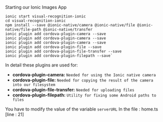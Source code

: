 Starting our Ionic Images App


    ionic start visual-recognition-ionic
    cd visual-recognition-ionic
    npm install --save @ionic-native/camera @ionic-native/file @ionic-native/file-path @ionic-native/transfer
    ionic plugin add cordova-plugin-camera --save
    ionic plugin add cordova-plugin-camera --save
    ionic plugin add cordova-plugin-camera --save
    ionic plugin add cordova-plugin-file --save
    ionic plugin add cordova-plugin-file-transfer --save
    ionic plugin add cordova-plugin-filepath --save`


In detail these plugins are used for:

- **cordova-plugin-camera:** `Needed for using the Ionic native camera`
- **cordova-plugin-file:** `Needed for copying the result of the camera into our filesystem`
- **cordova-plugin-file-transfer:** `Needed for uploading files`
- **cordova-plugin-filepath:** `Utility for fixing some Android paths to files`


You have to modify the value of the variable `serverURL` In the file : home.ts [line : 21]

